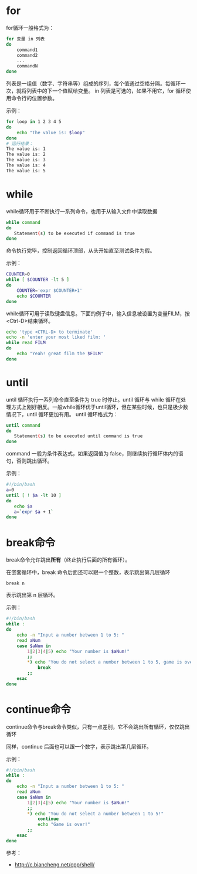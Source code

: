 # for

for循环一般格式为：

```bash
for 变量 in 列表
do
    command1
    command2
    ...
    commandN
done
```

列表是一组值（数字、字符串等）组成的序列，每个值通过空格分隔。每循环一次，就将列表中的下一个值赋给变量。
in 列表是可选的，如果不用它，for 循环使用命令行的位置参数。

示例：

```bash
for loop in 1 2 3 4 5
do
    echo "The value is: $loop"
done
# 运行结果：
The value is: 1
The value is: 2
The value is: 3
The value is: 4
The value is: 5
```

# while

while循环用于不断执行一系列命令，也用于从输入文件中读取数据

```bash
while command
do
   Statement(s) to be executed if command is true
done
```

命令执行完毕，控制返回循环顶部，从头开始直至测试条件为假。

示例：

```bash
COUNTER=0
while [ $COUNTER -lt 5 ]
do
    COUNTER='expr $COUNTER+1'
    echo $COUNTER
done
```

while循环可用于读取键盘信息。下面的例子中，输入信息被设置为变量FILM，按\<Ctrl-D>结束循环。

```bash
echo 'type <CTRL-D> to terminate'
echo -n 'enter your most liked film: '
while read FILM
do
    echo "Yeah! great film the $FILM"
done
```

# until

until 循环执行一系列命令直至条件为 true 时停止。until 循环与 while 循环在处理方式上刚好相反。一般while循环优于until循环，但在某些时候，也只是极少数情况下，until 循环更加有用。
until 循环格式为：

```bash
until command
do
   Statement(s) to be executed until command is true
done
```

command 一般为条件表达式，如果返回值为 false，则继续执行循环体内的语句，否则跳出循环。

示例：

```bash
#!/bin/bash
a=0
until [ ! $a -lt 10 ]
do
   echo $a
   a=`expr $a + 1`
done
```

# break命令

break命令允许跳出**所有**（终止执行后面的所有循环）。

在嵌套循环中，break 命令后面还可以跟一个整数，表示跳出第几层循环

```
break n
```

表示跳出第 n 层循环。

示例：

```bash
#!/bin/bash
while :
do
    echo -n "Input a number between 1 to 5: "
    read aNum
    case $aNum in
        1|2|3|4|5) echo "Your number is $aNum!"
        ;;
        *) echo "You do not select a number between 1 to 5, game is over!"
            break
        ;;
    esac
done
```

# continue命令

continue命令与break命令类似，只有一点差别，它不会跳出所有循环，仅仅跳出循环

同样，continue 后面也可以跟一个数字，表示跳出第几层循环。

 示例：

```bash
#!/bin/bash
while :
do
    echo -n "Input a number between 1 to 5: "
    read aNum
    case $aNum in
        1|2|3|4|5) echo "Your number is $aNum!"
        ;;
        *) echo "You do not select a number between 1 to 5!"
            continue
            echo "Game is over!"
        ;;
    esac
done
```





参考：

- http://c.biancheng.net/cpp/shell/